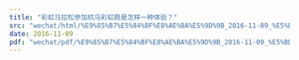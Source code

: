 ```yaml
---
title: "彩虹马拉松参加杭马彩虹跑是怎样一种体验？"
src: "wechat/html/%E9%85%B7%E5%84%BF%E8%AE%BA%E5%9D%9B_2016-11-09_%E5%BD%A9%E8%99%B9%E9%A9%AC%E6%8B%89%E6%9D%BE%E5%8F%82%E5%8A%A0%E6%9D%AD%E9%A9%AC%E5%BD%A9%E8%99%B9%E8%B7%91%E6%98%AF%E6%80%8E%E6%A0%B7%E4%B8%80%E7%A7%8D%E4%BD%93%E9%AA%8C%EF%BC%9F.html"
date: 2016-11-09
pdf: "wechat/pdf/%E9%85%B7%E5%84%BF%E8%AE%BA%E5%9D%9B_2016-11-09_%E5%BD%A9%E8%99%B9%E9%A9%AC%E6%8B%89%E6%9D%BE%E5%8F%82%E5%8A%A0%E6%9D%AD%E9%A9%AC%E5%BD%A9%E8%99%B9%E8%B7%91%E6%98%AF%E6%80%8E%E6%A0%B7%E4%B8%80%E7%A7%8D%E4%BD%93%E9%AA%8C%EF%BC%9F.pdf"
---
```

